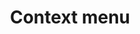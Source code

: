 ---
layout: component.njk
tags: 
    - mobile_components_en
key: context-menu-mobile_en
title: Context menu
parent: mobile_components_en
image: mobile/overview/contextmenu.webp
keywords: contextmenu, context, menu, dropdown, menu, select
order: 40
---